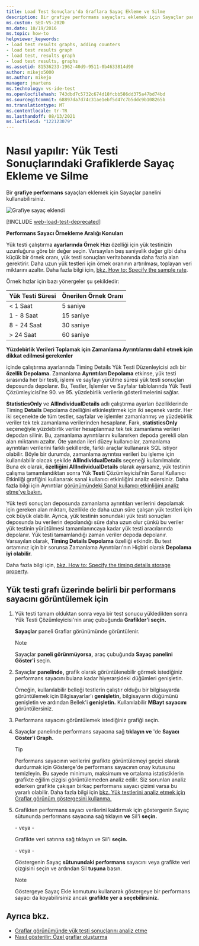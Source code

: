 ```yaml
---
title: Load Test Sonuçları'da Graflara Sayaç Ekleme ve Silme
description: Bir grafiye performans sayaçları eklemek için Sayaçlar panelini ve Sample Rate özelliğini kullanmayı öğrenin.
ms.custom: SEO-VS-2020
ms.date: 10/19/2016
ms.topic: how-to
helpviewer_keywords:
- load test results graphs, adding counters
- load test results graph
- load test, results graph
- load test results, graphs
ms.assetid: 81536233-1962-40d9-9511-0b4633814d90
author: mikejo5000
ms.author: mikejo
manager: jmartens
ms.technology: vs-ide-test
ms.openlocfilehash: 743dbd7c5732c674d18fcbb586dd375a47bd74bd
ms.sourcegitcommit: 68897da7d74c31ae1ebf5d47c7b5ddc9b108265b
ms.translationtype: MT
ms.contentlocale: tr-TR
ms.lasthandoff: 08/13/2021
ms.locfileid: "122123079"
---
```

# <a name="how-to-add-and-delete-counters-on-graphs-in-load-test-results"></a>Nasıl yapılır: Yük Testi Sonuçlarındaki Grafiklerde Sayaç Ekleme ve Silme

Bir **grafiye performans** sayaçları eklemek için Sayaçlar panelini kullanabilirsiniz.

![Grafiye sayaç eklendi](../test/media/ltest_selectcounter.png)

[!INCLUDE [web-load-test-deprecated](includes/web-load-test-deprecated.md)]

**Performans Sayacı Örnekleme Aralığı Konuları**

Yük testi çalıştırma **ayarlarında Örnek Hızı** özelliği için yük testinizin uzunluğuna göre bir değer seçin. Varsayılan beş saniyelik değer gibi daha küçük bir örnek oranı, yük testi sonuçları veritabanında daha fazla alan gerektirir. Daha uzun yük testleri için örnek oranının artırılması, toplayan veri miktarını azaltır. Daha fazla bilgi için, [bkz. How to: Specify the sample rate](../test/how-to-specify-the-sample-rate-for-a-load-test.md).

Örnek hızlar için bazı yönergeler şu şekildedir:

|Yük Testi Süresi|Önerilen Örnek Oranı|
|-|-----------------------------|
|\< 1 Saat|5 saniye|
|1 - 8 Saat|15 saniye|
|8 - 24 Saat|30 saniye|
|> 24 Saat|60 saniye|

**Yüzdebirlik Verileri Toplamak için Zamanlama Ayrıntılarını dahil etmek için dikkat edilmesi gerekenler**

içinde çalıştırma ayarlarında Timing Details Yük Testi Düzenleyicisi adlı bir **özellik Depolama.** Zamanlama **Ayrıntıları Depolama** etkinse, yük testi sırasında her bir testi, işlemi ve sayfayı yürütme süresi yük testi sonuçları deposunda depolanır. Bu, Testler, İşlemler ve Sayfalar tablolarında Yük Testi  Çözümleyicisi'ne 90. ve 95. yüzdebirlik verilerin gösterilmelerini sağlar.

**StatisticsOnly** ve **AllIndividualDetails** adlı çalıştırma ayarları özelliklerinde Timing **Details** Depolama özelliğini etkinleştirmek için iki seçenek vardır. Her iki seçenekte de tüm testler, sayfalar ve işlemler zamanlanmış ve yüzdebirlik veriler tek tek zamanlama verilerinden hesaplanır. Fark, **statisticsOnly** seçeneğiyle yüzdebirlik veriler hesaplanmaz tek tek zamanlama verileri depodan silinir. Bu, zamanlama ayrıntılarını kullanırken depoda gerekli olan alan miktarını azaltır. Öte yandan ileri düzey kullanıcılar, zamanlama ayrıntıları verilerini farklı şekillerde, farklı araçlar kullanarak SQL istiyor olabilir. Böyle bir durumda, zamanlama ayrıntısı verileri bu işleme için kullanılabilir olacak şekilde **AllIndividualDetails** seçeneği kullanılmalıdır. Buna ek olarak, **özelliğini AllIndividualDetails** olarak ayarsanız, yük testinin çalışma tamamlandıktan sonra Yük **Testi** Çözümleyicisi'nin Sanal Kullanıcı Etkinliği grafiğini kullanarak sanal kullanıcı etkinliğini analiz edersiniz.  Daha fazla bilgi için Ayrıntılar [görünümündeki Sanal kullanıcı etkinliğini analiz etme'ye bakın.](../test/analyze-load-test-virtual-user-activity-in-the-details-view.md)

Yük testi sonuçları deposunda zamanlama ayrıntıları verilerini depolamak için gereken alan miktarı, özellikle de daha uzun süre çalışan yük testleri için çok büyük olabilir. Ayrıca, yük testinin sonundaki yük testi sonuçları deposunda bu verilerin depolandığı süre daha uzun olur çünkü bu veriler yük testinin yürütülmesi tamamlanıncaya kadar yük testi aracılarında depolanır. Yük testi tamamlandığı zaman veriler depoda depolanır. Varsayılan olarak, **Timing Details Depolama** özelliği etkindir. Bu test ortamınız için bir sorunsa Zamanlama Ayrıntıları'nın Hiçbiri olarak **Depolama** **iyi olabilir.**

Daha fazla bilgi için, [bkz. How to: Specify the timing details storage property](../test/how-to-specify-the-timing-details-storage-property-for-a-load-test.md).

## <a name="to-display-a-particular-performance-counter-on-a-load-test-graph"></a>Yük testi grafı üzerinde belirli bir performans sayacını görüntülemek için

1. Yük testi tamam olduktan sonra veya bir test sonucu yükledikten sonra Yük Testi Çözümleyicisi'nin araç çubuğunda **Grafikler'i seçin.**

     **Sayaçlar** paneli Graflar görünümünde görüntülenir.

    > [!NOTE]
    > Sayaçlar **paneli görünmüyorsa,** araç çubuğunda **Sayaç panelini Göster'i** seçin.

2. Sayaçlar **panelinde,** grafik olarak görüntülenebilir görmek istediğiniz performans sayacını bulana kadar hiyerarşideki düğümleri genişletin.

     Örneğin, kullanılabilir belleği testlerin çalıştır olduğu bir bilgisayarda görüntülemek için Bilgisayarlar'ı **genişletin,** bilgisayarın düğümünü genişletin ve ardından Bellek'i **genişletin.** Kullanılabilir **MBayt sayacını** görüntülersiniz.

3. Performans sayacını görüntülemek istediğiniz grafiği seçin.

4. Sayaçlar panelinde performans sayacına sağ **tıklayın ve** 'de **Sayacı Göster'i Graph.**

    > [!TIP]
    > Performans sayacının verilerini grafikte görüntülemeyi geçici olarak durdurmak için Gösterge'de performans sayacının onay kutusunu temizleyin. Bu sayede minimum, maksimum ve ortalama istatistiklerin grafikte eğilim çizgisi görüntülemeden analiz edilir. Siz sorunları analiz ederken grafikte çakışan birkaç performans sayacı çizimi varsa bu yararlı olabilir. Daha fazla bilgi için [bkz. Yük testlerini analiz etmek için Graflar görünüm göstergesini kullanma.](../test/use-the-graphs-view-legend-to-analyze-load-tests.md)

5. Grafikten performans sayacı verilerini kaldırmak için göstergenin Sayaç sütununda performans sayacına sağ tıklayın **ve** Sil'i **seçin.**

     \- veya -

     Grafikte veri satırına sağ tıklayın ve Sil'i **seçin.**

     \- veya -

     Göstergenin Sayaç **sütunundaki performans** sayacını veya grafikte veri çizgisini seçin ve ardından Sil **tuşuna** basın.

    > [!NOTE]
    > Göstergeye Sayaç Ekle komutunu kullanarak göstergeye bir performans sayacı da koyabilirsiniz ancak **grafikte yer a seçebilirsiniz.**

## <a name="see-also"></a>Ayrıca bkz.

- [Graflar görünümünde yük testi sonuçlarını analiz etme](../test/analyze-load-test-results-in-the-graphs-view.md)
- [Nasıl gösterilir: Özel graflar oluşturma](../test/how-to-create-custom-graphs-in-load-test-results.md)
